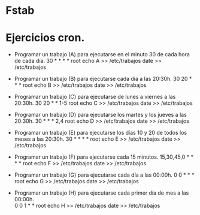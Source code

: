 # Fstab










# Ejercicios cron.  
- Programar un trabajo (A) para ejecutarse en el minuto 30 de cada hora de cada día.
30 * * * * root echo A >> /etc/trabajos
date >> /etc/trabajos

- Programar un trabajo (B) para ejecutarse cada día a las 20:30h.
30 20 * * * root echo B >> /etc/trabajos
date >> /etc/trabajos

- Programar un trabajo (C) para ejecutarse de lunes a viernes a las 20:30h.
30 20 * * 1-5 root echo C >> /etc/trabajos
date >> /etc/trabajos

- Programar un trabajo (D) para ejecutarse los martes y los jueves a las 20:30h.
30 * * * 2,4 root echo D >> /etc/trabajos
date >> /etc/trabajos

- Programar un trabajo (E) para ejecutarse los días 10 y 20 de todos los meses a las 20:30h.
30 * * * * root echo E >> /etc/trabajos
date >> /etc/trabajos

- Programar un trabajo (F) para ejecutarse cada 15 minutos.
15,30,45,0 * * * * root echo F >> /etc/trabajos
date >> /etc/trabajos

- Programar un trabajo (G) para ejecutarse cada día a las 00:00h.
0 0 * * * root echo G >> /etc/trabajos
date >> /etc/trabajos

- Programar un trabajo (H) para ejecutarse cada primer día de mes a las 00:00h.  
0 0 1 * * root echo H >> /etc/trabajos
date >> /etc/trabajos
